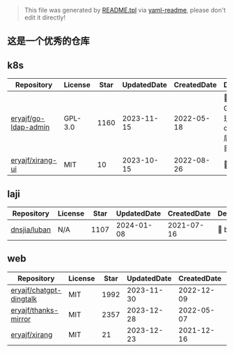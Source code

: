 > This file was generated by [README.tpl](README.tpl) via [yaml-readme](https://github.com/LinuxSuRen/yaml-readme), please don't edit it directly!

## 这是一个优秀的仓库

## k8s

| Repository  | License | Star  | UpdatedDate| CreatedDate | Description |
|---|---|---|---|---|---|
| [eryajf/go-ldap-admin](https://github.com/eryajf/go-ldap-admin) | GPL-3.0 | 1160 | 2023-11-15 | 2022-05-18 | 🌉 基于Go&#43;Vue实现的openLDAP后台管理项目 |
| [eryajf/xirang-ui](https://github.com/eryajf/xirang-ui) | MIT | 10 | 2023-10-15 | 2022-08-26 | 🌉 bbbbb |


## laji

| Repository  | License | Star  | UpdatedDate| CreatedDate | Description |
|---|---|---|---|---|---|
| [dnsjia/luban](https://github.com/dnsjia/luban) | N/A | 1107 | 2024-01-08 | 2021-07-16 | 🌉 bishini |


## web

| Repository  | License | Star  | UpdatedDate| CreatedDate | Description |
|---|---|---|---|---|---|
| [eryajf/chatgpt-dingtalk](https://github.com/eryajf/chatgpt-dingtalk) | MIT | 1992 | 2023-11-30 | 2022-12-09 | 🌉 chatgpt-ddddddddddddddddddddd |
| [eryajf/thanks-mirror](https://github.com/eryajf/thanks-mirror) | MIT | 2357 | 2023-12-28 | 2022-05-07 | 🌉 镜像仓库 |
| [eryajf/xirang](https://github.com/eryajf/xirang) | MIT | 21 | 2023-12-23 | 2021-12-16 | 🌉 bbbbb |
